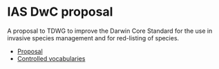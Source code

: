 # IAS DwC proposal

A proposal to TDWG to improve the Darwin Core Standard for the use in invasive species management and for red-listing of species.

* [Proposal](proposal.md)
* [Controlled vocabularies](vocabulary)
